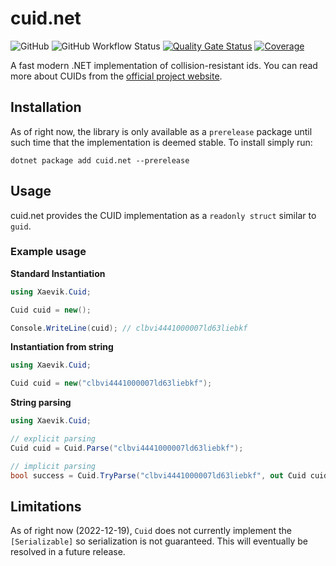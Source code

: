 # cuid.net

![GitHub](https://img.shields.io/github/license/xaevik/cuid.net?logo=github&style=flat) ![GitHub Workflow Status](https://img.shields.io/github/actions/workflow/status/xaevik/cuid.net/ci.yaml?branch=main&logo=github&style=flat) [![Quality Gate Status](https://sonarcloud.io/api/project_badges/measure?project=cuid.net&metric=alert_status)](https://sonarcloud.io/summary/new_code?id=cuid.net) [![Coverage](https://sonarcloud.io/api/project_badges/measure?project=cuid.net&metric=coverage)](https://sonarcloud.io/summary/new_code?id=cuid.net) 

A fast modern .NET implementation of collision-resistant ids. You can read more about CUIDs from the [official project website](https://usecuid.org/).

## Installation

As of right now, the library is only available as a `prerelease` package until such time that the implementation is deemed stable. To install simply run:

`dotnet package add cuid.net --prerelease` 

## Usage

cuid.net provides the CUID implementation as a `readonly struct` similar to `guid`. 

### Example usage

**Standard Instantiation**

```csharp
using Xaevik.Cuid;

Cuid cuid = new();

Console.WriteLine(cuid); // clbvi4441000007ld63liebkf
```

**Instantiation from string**

```csharp
using Xaevik.Cuid;

Cuid cuid = new("clbvi4441000007ld63liebkf");
```

**String parsing**

```csharp
using Xaevik.Cuid;

// explicit parsing
Cuid cuid = Cuid.Parse("clbvi4441000007ld63liebkf");

// implicit parsing
bool success = Cuid.TryParse("clbvi4441000007ld63liebkf", out Cuid cuid);
```

## Limitations

As of right now (2022-12-19), `Cuid` does not currently implement the `[Serializable]` so serialization is not guaranteed. This will eventually be resolved in a future release.



